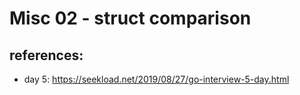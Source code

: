 # Misc 02 - struct comparison

## references: 
* day 5: https://seekload.net/2019/08/27/go-interview-5-day.html
